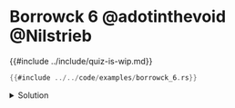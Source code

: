 # Borrowck 6 @adotinthevoid @Nilstrieb

{{#include ../include/quiz-is-wip.md}}

```rust
{{#include ../../code/examples/borrowck_6.rs}}
```

<details>
<summary>Solution</summary>

```
{{#include ../../code/examples/stderr/borrowck_6.stderr}}
```

`r2_twice` does not compile because `R2` does not implement `Copy`, and is moved twice.
This is basic Rust, but `r1_twice` *does* compile even though `&mut i32` does *not* implement `Copy`!
That's because for `R1`, the reference is not moved into `r1_once`, it is instead *reborrowed*.
Reborrows are a special operation on references that the borrow checker understands and behave like `&mut *x`.
So there is just a new reference passed to `r1_once`, with the original one preserved.

</details>
